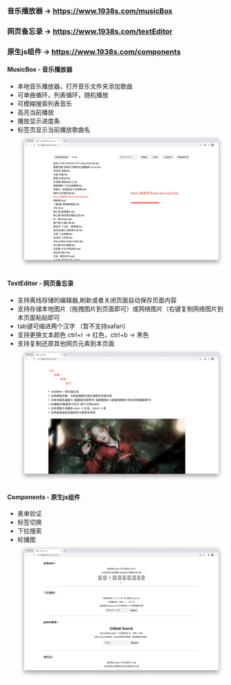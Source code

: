 ### 音乐播放器 -> https://www.1938s.com/musicBox
### 网页备忘录 -> https://www.1938s.com/textEditor
### 原生js组件 -> https://www.1938s.com/components

#### MusicBox - 音乐播放器
- 本地音乐播放器，打开音乐文件夹添加歌曲
- 可单曲循环，列表循环，随机播放
- 可模糊搜索列表音乐
- 高亮当前播放
- 播放显示进度条
- 标签页显示当前播放歌曲名
![musicBox](MusicBox/t-preview.png)

#### TextEditor - 网页备忘录
- 支持离线存储的编辑器,刷新或者关闭页面自动保存页面内容
- 支持存储本地图片（拖拽图片到页面即可）或网络图片（右键复制网络图片到本页面粘贴即可
- tab键可缩进两个汉字 （暂不支持safari）
- 支持更换文本颜色 ctrl+r → 红色，ctrl+b → 黑色
- 支持复制还原其他网页元素到本页面
![textEditor](TextEditor/m-preview.png)

#### Components - 原生js组件
- 表单验证
- 标签切换
- 下拉搜索
- 轮播图
![components](Components/c-preview.png)
